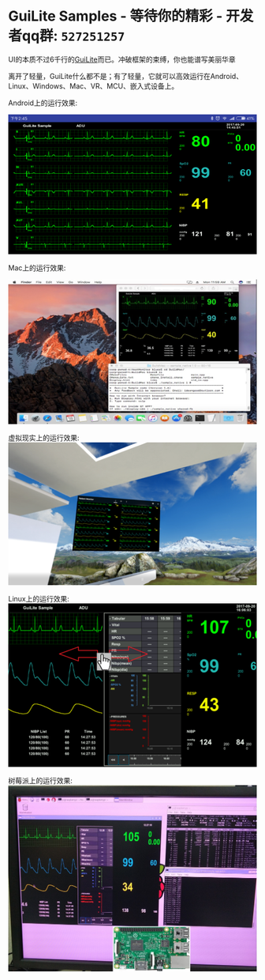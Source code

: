 # GuiLite Samples - 等待你的精彩 - 开发者qq群: `527251257`

UI的本质不过6千行的[GuiLite](https://github.com/idea4good/GuiLite)而已。冲破框架的束缚，你也能谱写美丽华章

离开了轻量，GuiLite什么都不是；有了轻量，它就可以高效运行在Android、Linux、Windows、Mac、VR、MCU、嵌入式设备上。

Android上的运行效果:

![preview Android](preview-Android.png)

Mac上的运行效果:

![preview Mac](preview-Mac.jpg)

虚拟现实上的运行效果:![preview Win MR](preview-WinMixedReality.png)

Linux上的运行效果:![preview Linux](preview-Linux.png)

树莓派上的运行效果:![preview RaspberryPi](preview-RaspberryPi.jpg)
